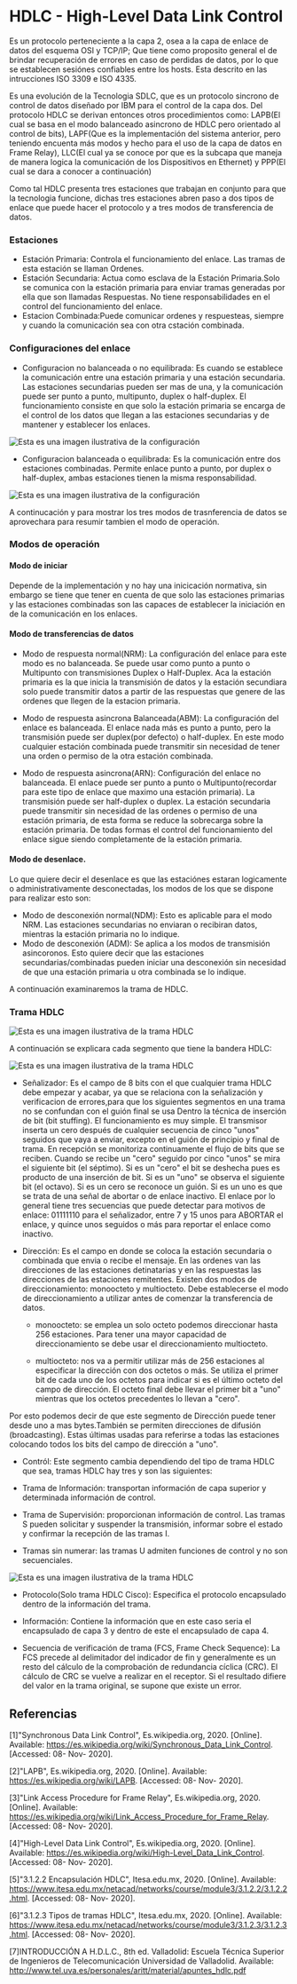 # HDLC - High-Level Data Link Control
Es un protocolo perteneciente a la capa 2, osea a la capa de enlace de datos del esquema OSI y TCP/IP; Que tiene como proposito general el de brindar recuperación de errores en caso de perdidas de datos, por lo que se establecen sesiónes confiables entre los hosts. Esta descrito en las intrucciones ISO 3309 e ISO 4335.

Es una evolución de la Tecnologia SDLC, que es un protocolo sincrono de control de datos diseñado por  IBM para el control de la capa dos. Del protocolo HDLC se derivan entonces otros procedimientos como: LAPB(El cual se basa en el modo balanceado asincrono de HDLC pero orientado al control de bits), LAPF(Que es la implementación del sistema anterior, pero teniendo encuenta más modos y hecho para el uso de la capa de datos en Frame Relay), LLC(El cual ya se conoce por que es la subcapa que maneja de manera logica la comunicación de los Dispositivos en Ethernet) y PPP(El cual se dara a conocer a continuación)

Como tal HDLC presenta tres estaciones que trabajan en conjunto para que la tecnologia funcione, dichas tres estaciones abren paso a dos tipos de enlace que puede hacer el protocolo y a tres modos de transferencia de datos.

### Estaciones
* Estación Primaria: Controla el funcionamiento del enlace. Las tramas de esta estación se llaman Ordenes.
* Estación Secundaria: Actua como esclava de la Estación Primaria.Solo se comunica con la estación primaria para enviar tramas generadas por ella que son llamadas Respuestas. No tiene responsabilidades en el control del funcionamiento del enlace. 
* Estacion Combinada:Puede comunicar ordenes y respuesteas, siempre y cuando la comunicación sea con otra cstación combinada.

### Configuraciones del enlace
* Configuracion no balanceada o no equilibrada: Es cuando se establece la comunicación entre una estación primaria y una estación secundaria. Las estaciones secundarias pueden ser mas de una, y la comunicación puede ser punto a punto, multipunto, duplex o half-duplex. El funcionamiento consiste en que solo la estación primaria se encarga de el control de los datos que llegan a las estaciones secundarias y de mantener y establecer los enlaces.


![Esta es una imagen ilustrativa de la configuración](https://github.com/Saroui/myPublicRepo/blob/master/expoTelematica/Selecci%C3%B3n_018.png)


* Configuracion balanceada o equilibrada: Es la comunicación entre dos estaciones combinadas. Permite enlace punto a punto, por duplex o half-duplex, ambas estaciones tienen la misma responsabilidad.

![Esta es una imagen ilustrativa de la configuración](https://github.com/Saroui/myPublicRepo/blob/master/expoTelematica/Selecci%C3%B3n_019.png)

A continucación y para mostrar los tres modos de trasnferencia de datos se aprovechara para resumir tambien el modo de operación.

### Modos de operación

#### Modo de iniciar

Depende de la implementación y no hay una inicicación normativa, sin embargo se tiene que tener en cuenta de que solo las estaciones primarias y las estaciones combinadas son las capaces de establecer la iniciación en de la comunicación en los enlaces.

#### Modo de transferencias de datos

* Modo de respuesta normal(NRM): La configuración del enlace para este modo es no balanceada. Se puede usar como punto a punto o Multipunto con transmisiones Duplex o Half-Duplex. Aca la estación primaria es la que inicia la transmisión de datos y la estación secundiara solo puede transmitir datos a partir de las respuestas que genere de las ordenes que llegen de la estacion primaria.

* Modo de respuesta asincrona Balanceada(ABM): La configuración del enlace es balanceada.  El enlace nada más es punto a punto, pero la transmisión puede ser duplex(por defecto) o half-duplex. En este modo cualquier estación combinada puede transmitir sin necesidad de tener una orden o permiso de la otra estación combinada.

* Modo de respuesta asincrona(ARN): Configuración del enlace no balanceada. El enlace puede ser punto a punto o Multipunto(recordar para este tipo de enlace que maximo una estación primaria). La transmisión puede ser half-duplex o duplex. La estación secundaria puede transmitir sin necesidad de las ordenes o permiso de una estación primaria, de esta forma se reduce la sobrecarga sobre la estación primaria. De todas formas el control del funcionamiento del enlace sigue siendo completamente de la estación primaria.

#### Modo de desenlace.
Lo que quiere decir el desenlace es que las estaciónes estaran logicamente o administrativamente desconectadas, los modos de los que se dispone para realizar esto son:

* Modo de desconexión normal(NDM): Esto es aplicable para el modo NRM. Las estaciones secundarias no enviaran o recibiran datos, mientras la estación primaria no lo indique.
* Modo de desconexión (ADM): Se aplica a los modos de transmisión asincoronos. Esto quiere decir que las estaciones secundarias/combinadas pueden iniciar una desconexión sin necesidad de que una estación primaria u otra combinada se lo indique.

A continuación examinaremos la trama de HDLC.

### Trama HDLC

![Esta es una imagen ilustrativa de la trama HDLC](https://github.com/Saroui/myPublicRepo/blob/master/expoTelematica/Selecci%C3%B3n_020.png)

A continuación se explicara cada segmento que tiene la bandera HDLC:

![Esta es una imagen ilustrativa de la trama HDLC](https://github.com/Saroui/myPublicRepo/blob/master/expoTelematica/Selecci%C3%B3n_022.png)

* Señalizador:  Es el campo de 8 bits con el que cualquier trama HDLC debe empezar y acabar, ya que se relaciona con la señalización y verificacion  de errores,para que los siguientes segmentos en una trama no se confundan con el guión final se usa Dentro  la  técnica  de  inserción  de  bit  (bit  stuffing).  El  funcionamiento  es  muy  simple.  El  transmisor  inserta  un  cero  después  de  cualquier  secuencia  de  cinco  "unos"  seguidos  que  vaya  a  enviar,  excepto  en  el  guión  de  principio y final de trama. En recepción se monitoriza continuamente el flujo de bits que  se  reciben.  Cuando  se  recibe  un  "cero"  seguido  por  cinco  "unos"  se  mira  el  siguiente bit (el séptimo). Si es un "cero" el bit se deshecha pues es producto de una inserción de bit. Si es un "uno" se observa el siguiente bit (el octavo). Si es un cero se  reconoce  un  guión.  Si  es  un  uno  es  que  se  trata  de  una  señal  de  abortar  o  de  enlace inactivo. El enlace por lo general tiene tres secuencias que puede detectar para motivos de enlace: 01111110 para el señalizador, entre 7 y 15 unos para ABORTAR el enlace, y quince unos seguidos o más para reportar el enlace como inactivo.

* Dirección: Es el campo en donde se coloca la estación secundaria o combinada que envia o recibe el mensaje. En las ordenes van las direcciones de las estaciones detinatarias y en las respuestas las direcciones de las estaciones remitentes. Existen dos modos de direccionamiento: monoocteto y multiocteto. Debe establecerse el modo de direccionamiento a utilizar antes de comenzar la transferencia de datos. 

  * monoocteto:  se  emplea  un  solo  octeto  podemos  direccionar  hasta  256  estaciones.  Para    tener    una    mayor    capacidad    de    direccionamiento    se    debe    usar    el    direccionamiento multiocteto. 

  * multiocteto:  nos  va  a  permitir  utilizar  más  de  256  estaciones  al  especificar  la  dirección con dos octetos o más. Se utiliza el primer bit de cada uno de los octetos para indicar si es el último octeto del campo de dirección. El octeto final debe llevar el primer bit a "uno" mientras que los octetos precedentes lo llevan a "cero". 

Por esto podemos decir de que este segmento de  Dirección puede tener desde uno a mas bytes.También se permiten direcciones de difusión (broadcasting). Estas últimas usadas para referirse a todas las estaciones colocando todos los bits del campo de dirección a "uno". 

* Contról: Este segmento cambia dependiendo del tipo de trama HDLC que sea, tramas HDLC hay tres y son las siguientes:

 * Trama de Información: transportan información de capa superior y determinada información de control.
 * Trama de Supervisión: proporcionan información de control. Las tramas S pueden solicitar y suspender la transmisión, informar sobre el estado y confirmar la recepción de las tramas I.
 * Tramas sin numerar: las tramas U admiten funciones de control y no son secuenciales.
 
 ![Esta es una imagen ilustrativa de la trama HDLC](https://github.com/Saroui/myPublicRepo/blob/master/expoTelematica/Selecci%C3%B3n_023.png)


* Protocolo(Solo trama HDLC Cisco): Especifica el protocolo encapsulado dentro de la información del trama.

* Información: Contiene la información que en este caso seria el encapsulado de capa 3 y dentro de este el encapsulado de capa 4.

* Secuencia de verificación de trama (FCS, Frame Check Sequence): La FCS precede al delimitador del indicador de fin y generalmente es un resto del cálculo de la comprobación de redundancia cíclica (CRC). El cálculo de CRC se vuelve a realizar en el receptor. Si el resultado difiere del valor en la trama original, se supone que existe un error.



## Referencias
[1]"Synchronous Data Link Control", Es.wikipedia.org, 2020. [Online]. Available: https://es.wikipedia.org/wiki/Synchronous_Data_Link_Control. [Accessed: 08- Nov- 2020].

[2]"LAPB", Es.wikipedia.org, 2020. [Online]. Available: https://es.wikipedia.org/wiki/LAPB. [Accessed: 08- Nov- 2020].

[3]"Link Access Procedure for Frame Relay", Es.wikipedia.org, 2020. [Online]. Available: https://es.wikipedia.org/wiki/Link_Access_Procedure_for_Frame_Relay. [Accessed: 08- Nov- 2020].

[4]"High-Level Data Link Control", Es.wikipedia.org, 2020. [Online]. Available: https://es.wikipedia.org/wiki/High-Level_Data_Link_Control. [Accessed: 08- Nov- 2020].

[5]"3.1.2.2 Encapsulación HDLC", Itesa.edu.mx, 2020. [Online]. Available: https://www.itesa.edu.mx/netacad/networks/course/module3/3.1.2.2/3.1.2.2.html. [Accessed: 08- Nov- 2020].

[6]"3.1.2.3 Tipos de tramas HDLC", Itesa.edu.mx, 2020. [Online]. Available: https://www.itesa.edu.mx/netacad/networks/course/module3/3.1.2.3/3.1.2.3.html. [Accessed: 08- Nov- 2020].

[7]INTRODUCCIÓN A H.D.L.C., 8th ed. Valladolid: Escuela Técnica Superior de Ingenieros de Telecomunicación Universidad de Valladolid. Available: http://www.tel.uva.es/personales/aritt/material/apuntes_hdlc.pdf
